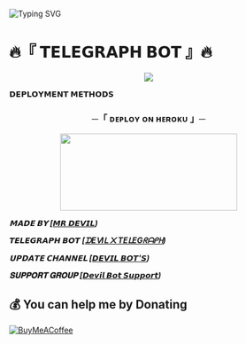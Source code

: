 ![Typing SVG](https://readme-typing-svg.herokuapp.com?font=Fira+Code&weight=600&size=31&duration=4500&pause=1000&color=RED&multiline=true&width=453&height=100&lines=DEVIL+X+TELEGRAPH)
<p align="center">


  # 🔥『  𝗧𝗘𝗟𝗘𝗚𝗥𝗔𝗣𝗛 𝗕𝗢𝗧 』🔥
<p align="center">
  <img src="https://graph.org/file/b609a772e749668d82661.jpg">


<b>𝗗𝗘𝗣𝗟𝗢𝗬𝗠𝗘𝗡𝗧 𝗠𝗘𝗧𝗛𝗢𝗗𝗦</b>
</p>

<h3 align="center">
    ─「 ᴅᴇᴩʟᴏʏ ᴏɴ ʜᴇʀᴏᴋᴜ 」─
</h3>



<p align="center"><a href="https://dashboard.heroku.com/new?template=https://github.com/mrdevil42023/Devil_X_Telegraph"> <img src="https://img.shields.io/badge/Deploy%20On%20Heroku-black?style=for-the-badge&logo=heroku" width="320" height="138.45"/></a></p>


_**𝗠𝗔𝗗𝗘 𝗕𝗬 [[𝙈𝙍 𝘿𝙀𝙑𝙄𝙇](http://t.me/mrdevil12))**_

_**𝙏𝙀𝙇𝙀𝙂𝙍𝘼𝙋𝙃 𝘽𝙊𝙏 [[ᗪEᐯIᒪ ᙭ TEᒪEGᖇᗩᑭᕼ](http://t.me/devilxtelegraph_bot))**_

_**𝗨𝗣𝗗𝗔𝗧𝗘 𝗖𝗛𝗔𝗡𝗡𝗘𝗟 [[𝘿𝙀𝙑𝙄𝙇 𝘽𝙊𝙏'𝙎](https://t.me/devilbots971))**_

_**𝐒𝐔𝐏𝐏𝐎𝐑𝐓 𝐆𝐑𝐎𝐔𝐏 [[𝘿𝙚𝙫𝙞𝙡 𝘽𝙤𝙩 𝙎𝙪𝙥𝙥𝙤𝙧𝙩](https://t.me/devilbotsupport))**_


 ## 💰 You can help me by Donating
  [![BuyMeACoffee](https://img.shields.io/badge/Buy%20Me%20a%20Coffee-ffdd00?style=for-the-badge&logo=buy-me-a-coffee&logoColor=black)](https://buymeacoffee.com/mrdevil)
